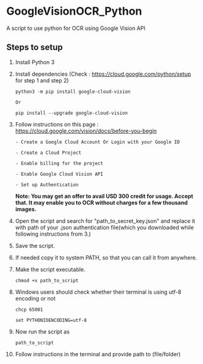 # GoogleVisionOCR_Python
 A script to use python for OCR using Google Vision API

## Steps to setup
1.  Install Python 3
2.  Install dependencies (Check : https://cloud.google.com/python/setup for step 1 and step 2)

        python3 -m pip install google-cloud-vision

        Or

        pip install --upgrade google-cloud-vision
3.  Follow instructions on this page : https://cloud.google.com/vision/docs/before-you-begin

        - Create a Google Cloud Account Or Login with your Google ID

        - Create a Cloud Project

        - Enable billing for the project

        - Enable Google Cloud Vision API

        - Set up Authentication

    **Note: You may get an offer to avail USD 300 credit for usage. Accept that. It may enable you to OCR without charges for a few thousand images.**
4.  Open the script and search for "path_to_secret_key.json" and replace it with path of your .json authentication file(which you downloaded while following instructions from 3.)
5.  Save the script.
6.  If needed copy it to system PATH, so that you can call it from anywhere.
7.  Make the script executable.

        chmod +x path_to_script
 
8.  Windows users should check whether their terminal is using utf-8 encoding or not

        chcp 65001

        set PYTHONIOENCODING=utf-8
9.  Now run the script as 

        path_to_script

10.  Follow instructions in the terminal and provide path to (file/folder)
